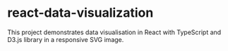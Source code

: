 # react-data-visualization

This project demonstrates data visualisation in React with TypeScript and D3.js library in a responsive SVG image.
